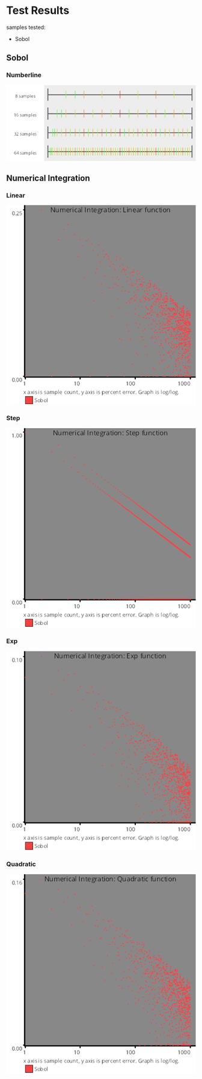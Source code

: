 # Test Results
 samples tested:
* Sobol
## Sobol
### Numberline
![Sobol](../../../samples/_1d/lds/MakeNumberline_Sobol.png)  
## Numerical Integration
### Linear
![lds](../../../samples/_1d/lds/Linear.png)  
### Step
![lds](../../../samples/_1d/lds/Step.png)  
### Exp
![lds](../../../samples/_1d/lds/Exp.png)  
### Quadratic
![lds](../../../samples/_1d/lds/Quadratic.png)  
